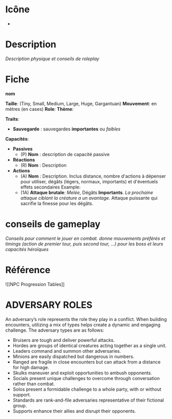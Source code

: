 
# Icône
-

# Description
*Description physique et conseils de roleplay*

# Fiche
**nom**

**Taille**: (Tiny, Small, Medium, Large, Huge, Gargantuan)
**Mouvement**: en mètres (en cases)
**Role**: 
**Thème**: 

**Traits**:
- **Sauvegarde** : sauvegardes **importantes** ou *faibles*

**Capacités**:
- **Passives**
	- (P) **Nom** : description de capacité passive
- **Réactions**
	- (R) **Nom** : Description
- **Actions**
	- (A) **Nom** : Description. Inclus distance, nombre d'actions à dépenser pour utiliser, dégâts (légers, normaux, importants) et d'éventuels effets secondaires
Example:
	- (1A) **Attaque brutale**: *Melée*, Dégâts **Importants**. *La prochaine attaque ciblant la créature a un avantage.* Attaque puissante qui sacrifie la finesse pour les dégâts.

# conseils de gameplay
*Conseils pour comment le jouer en combat. donne mouvements préférés et timings (action de premier tour, puis second tour, …) pour les boss et leurs capacités héroïques*

# Référence
![[NPC Progression Tables]]


# ADVERSARY ROLES 
An adversary’s role represents the role they play in a conflict. When building encounters, utilizing a mix of types helps create a dynamic and engaging challenge. The adversary types are as follows: 
- Bruisers are tough and deliver powerful attacks. 
- Hordes are groups of identical creatures acting together as a single unit. 
- Leaders command and summon other adversaries. 
- Minions are easily dispatched but dangerous in numbers. 
- Ranged are fragile in close encounters but can attack from a distance for high damage. 
- Skulks maneuver and exploit opportunities to ambush opponents. 
- Socials present unique challenges to overcome through conversation rather than combat. 
- Solos present a formidable challenge to a whole party, with or without support. 
- Standards are rank-and-file adversaries representative of their fictional group. 
- Supports enhance their allies and disrupt their opponents.